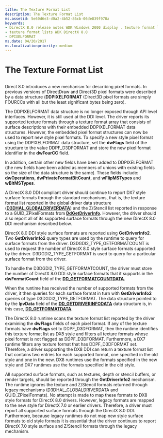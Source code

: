 ```yaml
---
title: The Texture Format List
description: The Texture Format List
ms.assetid: 5e60d6e3-d0a2-4b52-86cb-06de839f970a
keywords:
- DirectX 8.0 release notes WDK Windows 2000 display , texture format lists
- texture format lists WDK DirectX 8.0
- DPIXELFORMAT
ms.date: 04/20/2017
ms.localizationpriority: medium
---
```


# The Texture Format List


## <span id="ddk_the_texture_format_list_gg"></span><span id="DDK_THE_TEXTURE_FORMAT_LIST_GG"></span>


Direct 8.0 introduces a new mechanism for describing pixel formats. In previous versions of DirectDraw and Direct3D pixel formats were described by a data structure (**DDPIXELFORMAT** (Direct3D pixel formats are simply FOURCCs with all but the least significant bytes being zero).

The DDPIXELFORMAT data structure is no longer exposed through API level interfaces. However, it is still used at the DDI level. The driver reports its supported texture formats through a texture format array that consists of surface descriptions with their embedded DDPIXELFORMAT data structures. However, the embedded pixel format structures can now be used to report new style pixel formats. To specify a new style pixel format using the DDPIXELFORMAT data structure, set the **dwFlags** field of the structure to the value DDPF\_D3DFORMAT and store the new pixel format identifier in the **dwFourCC** field.

In addition, certain other new fields have been added to DDPIXELFORMAT (the new fields have been added as members of unions with existing fields so the size of the data structure is the same). These fields include: **dwOperations**, **dwPrivateFormatBitCount**, and **wFlipMSTypes** and **wBltMSTypes**.

A DirectX 8.0 DDI compliant driver should continue to report DX7 style surface formats through the standard mechanisms, that is, the texture format list reported in the global driver data structure ([**D3DHAL\_GLOBALDRIVERDATA**](/windows-hardware/drivers/ddi/d3dhal/ns-d3dhal-_d3dhal_globaldriverdata)) and the Z/Stencil list reported in response to a GUID\_ZPixelFormats from [**DdGetDriverInfo**](/windows/win32/api/ddrawint/nc-ddrawint-pdd_getdriverinfo). However, the driver should also report all of its supported surface formats through the new DirectX 8.0 DDI mechanism described below.

DirectX 8.0 DDI style surface formats are reported using **GetDriverInfo2**. Two **GetDriverInfo2** query types are used by the runtime to query for surface formats from the driver. D3DGDI2\_TYPE\_GETFORMATCOUNT is used to request the number of DirectX 8.0 style surface formats supported by the driver. D3DGDI2\_TYPE\_GETFORMAT is used to query for a particular surface format from the driver.

To handle the D3DGDI2\_TYPE\_GETFORMATCOUNT, the driver must store the number of DirectX 8.0 DDI style surface formats that it supports in the **dwFormatCount** field of the [**DD\_GETFORMATCOUNTDATA**](/windows-hardware/drivers/ddi/d3dhal/ns-d3dhal-_dd_getformatcountdata).

When the runtime has received the number of supported formats from the driver, it then queries for each surface format in turn with **GetDriverInfo2** queries of type D3DGDI2\_TYPE\_GETFORMAT. The data structure pointed to by the **lpvData** field of the [**DD\_GETDRIVERINFODATA**](/windows/win32/api/ddrawint/ns-ddrawint-_dd_getdriverinfodata) data structure is, in this case, [**DD\_GETFORMATDATA**](/windows-hardware/drivers/ddi/d3dhal/ns-d3dhal-_dd_getformatdata).

The DirectX 8.0 runtime scans the texture format list reported by the driver examining the **dwFlags** fields of each pixel format. If any of the texture formats have **dwFlags** set to DDPF\_D3DFORMAT, then the runtime identifies this texture format list as DX8 style and filters all texture formats whose pixel format is not flagged as DDPF\_D3DFORMAT. Furthermore, a DX7 runtime filters any texture format that has DDPF\_D3DFORMAT set. Therefore, a driver supporting the DX8 DDI can return a texture format list that contains two entries for each supported format, one specified in the old style and one in the new. DX8 runtimes use the formats specified in the new style and DX7 runtimes use the formats specified in the old style.

All supported surface formats, such as textures, depth or stencil buffers, or render targets, should be reported through the **GetDriverInfo2** mechanism. The runtime ignores the texture and Z/Stencil formats returned through legacy mechanisms (D3DHAL\_GLOBALDRIVERDATA and GUID\_ZPixelFormats). No attempt is made to map these formats to DX8 style formats for DirectX 8.0 drivers. However, legacy formats are mapped to the new style for DirectX 7.0 or earlier drivers. Therefore, a driver must report all supported surface formats through the DirectX 8.0 DDI. Furthermore, because legacy runtimes do not map new style surface formats to old style formats it is essential that the driver continues to report DirectX 7.0 style surface and Z/Stencil formats through the legacy mechanism.

 

